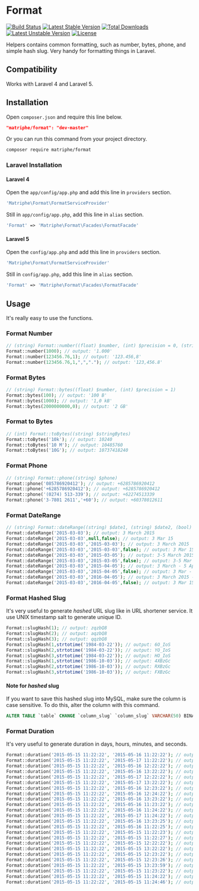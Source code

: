 # Format

[![Build Status](https://travis-ci.org/matriphe/format.svg?branch=master)](https://travis-ci.org/matriphe/format)
[![Latest Stable Version](https://poser.pugx.org/matriphe/format/v/stable.svg)](https://packagist.org/packages/matriphe/format)
[![Total Downloads](https://poser.pugx.org/matriphe/format/downloads.svg)](https://packagist.org/packages/matriphe/format) 
[![Latest Unstable Version](https://poser.pugx.org/matriphe/format/v/unstable.svg)](https://packagist.org/packages/matriphe/format) 
[![License](https://poser.pugx.org/matriphe/format/license.svg)](https://packagist.org/packages/matriphe/format)

Helpers contains common formatting, such as number, bytes, phone, and simple hash slug. Very handy for formatting things in Laravel.

## Compatibility

Works with Laravel 4 and Laravel 5.

## Installation

Open `composer.json` and require this line below.
```json
"matriphe/format": "dev-master"
```
Or you can run this command from your project directory.
```bash
composer require matriphe/format
```

### Laravel Installation

#### Laravel 4

Open the `app/config/app.php` and add this line in `providers` section.
```php
'Matriphe\Format\FormatServiceProvider'
```
Still in `app/config/app.php`, add this line in `alias` section.
```php
'Format' => 'Matriphe\Format\Facades\FormatFacade'
```

#### Laravel 5

Open the `config/app.php` and add this line in `providers` section.
```php
'Matriphe\Format\FormatServiceProvider'
```
Still in `config/app.php`, add this line in `alias` section.
```php
'Format' => 'Matriphe\Format\Facades\FormatFacade'
```

## Usage

It's really easy to use the functions.

### Format Number
```php
// (string) Format::number((float) $number, (int) $precision = 0, (string) $decimal = ',', (string) $thousand = '.')
Format::number(1000); // output: '1.000'
Format::number(123456.76,1); // output: '123.456,8'
Format::number(123456.76,1,",","."); // output: '123,456.8'
```

### Format Bytes
```php
// (string) Format::bytes((float) $number, (int) $precision = 1)
Format::bytes(100); // output: '100 B'
Format::bytes(1000); // output: '1,0 kB'
Format::bytes(2000000000,0); // output: '2 GB'
```

### Format to Bytes
```php
// (int) Format::toBytes((string) $stringBytes)
Format::toBytes('10k'); // output: 10240
Format::toBytes('10 M'); // output: 10485760
Format::toBytes('10G'); // output: 10737418240
```

### Format Phone
```php
// (string) Format::phone((string) $phone)
Format::phone('085786920412'); // output: +6285786920412
Format::phone('+6285786920412'); // output: +6285786920412
Format::phone('(0274) 513-339'); // output: +62274513339
Format::phone('3-7801 2611','+60'); // output: +60378012611
```

### Format DateRange
```php
// (string) Format::dateRange((string) $date1, (string) $date2, (bool) $long)
Format::dateRange('2015-03-03'); // output: 3 March 2015
Format::dateRange('2015-03-03',null,false); // output: 3 Mar 15
Format::dateRange('2015-03-03','2015-03-03'); // output: 3 March 2015
Format::dateRange('2015-03-03','2015-03-03',false); // output: 3 Mar 15
Format::dateRange('2015-03-03','2015-03-05'); // output: 3-5 March 2015
Format::dateRange('2015-03-03','2015-03-05',false); // output: 3-5 Mar 15
Format::dateRange('2015-03-03','2015-04-05'); // output: 3 March - 5 April 2015
Format::dateRange('2015-03-03','2015-04-05',false); // output: 3 Mar - 5 Apr 15
Format::dateRange('2015-03-03','2016-04-05'); // output: 3 March 2015 - 5 April 2016
Format::dateRange('2015-03-03','2016-04-05',false); // output: 3 Mar 15 - 5 Apr 16
```

### Format Hashed Slug

It's very useful to generate *hashed* URL slug like in URL shortener service. It use UNIX timestamp salt to generate unique ID.
```php
Format::slugHash(1); // output: zqzbQ8
Format::slugHash(2); // output: aqzbQ8
Format::slugHash(3); // output: qqzbQ8
Format::slugHash(1,strtotime('1984-03-22')); // output: 6O_IoS
Format::slugHash(2,strtotime('1984-03-22')); // output: YO_IoS
Format::slugHash(3,strtotime('1984-03-22')); // output: HO_IoS
Format::slugHash(1,strtotime('1986-10-03')); // output: 4XBzGc
Format::slugHash(2,strtotime('1986-10-03')); // output: RXBzGc
Format::slugHash(3,strtotime('1986-10-03')); // output: FXBzGc
```

#### Note for *hashed* slug
If you want to save this hashed slug into MySQL, make sure the column is case sensitive. To do this, alter the column with this command.
```sql
ALTER TABLE `table` CHANGE `column_slug` `column_slug` VARCHAR(50) BINARY NOT NULL;
```

### Format Duration

It's very useful to generate duration in days, hours, minutes, and seconds.
```php
Format::duration('2015-05-15 11:22:22', '2015-05-16 11:22:22'); // output: 1 day
Format::duration('2015-05-15 11:22:22', '2015-05-17 11:22:22'); // output: 2 days
Format::duration('2015-05-15 11:22:22', '2015-05-16 12:22:22'); // output: 1 day 1 hour
Format::duration('2015-05-15 11:22:22', '2015-05-16 13:22:22'); // output: 1 day 2 hours
Format::duration('2015-05-15 11:22:22', '2015-05-17 12:22:22'); // output: 2 days 1 hour
Format::duration('2015-05-15 11:22:22', '2015-05-17 13:22:22'); // output: 2 days 2 hours
Format::duration('2015-05-15 11:22:22', '2015-05-16 12:23:22'); // output: 1 day 1 hour 1 minute
Format::duration('2015-05-15 11:22:22', '2015-05-16 12:24:22'); // output: 1 day 1 hour 2 minutes
Format::duration('2015-05-15 11:22:22', '2015-05-16 13:23:22'); // output: 1 day 2 hours 1 minute
Format::duration('2015-05-15 11:22:22', '2015-05-16 11:23:22'); // output: 1 day 1 minute
Format::duration('2015-05-15 11:22:22', '2015-05-16 11:24:22'); // output: 1 day 2 minutes
Format::duration('2015-05-15 11:22:22', '2015-05-17 11:24:22'); // output: 2 days 2 minutes
Format::duration('2015-05-15 11:22:22', '2015-05-16 13:23:25'); // output: 1 day 2 hours 1 minute
Format::duration('2015-05-15 11:22:22', '2015-05-16 11:22:25'); // output: 1 day
Format::duration('2015-05-15 11:22:22', '2015-05-15 11:22:23'); // output: 1 second
Format::duration('2015-05-15 11:22:22', '2015-05-15 11:22:27'); // output: 5 seconds
Format::duration('2015-05-15 11:22:22', '2015-05-15 12:22:22'); // output: 1 hour
Format::duration('2015-05-15 11:22:22', '2015-05-15 13:22:22'); // output: 2 hours
Format::duration('2015-05-15 11:22:22', '2015-05-15 12:23:22'); // output: 1 hour 1 minute
Format::duration('2015-05-15 11:22:22', '2015-05-15 12:23:26'); // output: 1 hour 1 minute
Format::duration('2015-05-15 11:22:22', '2015-05-15 13:23:59'); // output: 2 hours 1 minute
Format::duration('2015-05-15 11:22:22', '2015-05-15 11:23:22'); // output: 1 minute
Format::duration('2015-05-15 11:22:22', '2015-05-15 11:24:22'); // output: 2 minutes
Format::duration('2015-05-15 11:22:22', '2015-05-15 11:24:46'); // output: 2 minutes
```

